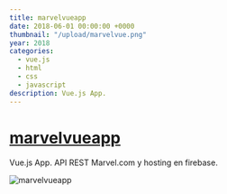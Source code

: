 ```yaml
---
title: marvelvueapp
date: 2018-06-01 00:00:00 +0000
thumbnail: "/upload/marvelvue.png"
year: 2018
categories:
  - vue.js
  - html
  - css
  - javascript
description: Vue.js App.
---
```


# [marvelvueapp](https://marvelvueapp.firebaseapp.com/)

Vue.js App.
API REST Marvel.com y hosting en firebase.

![marvelvueapp](/upload/marvelvueapp.png)
